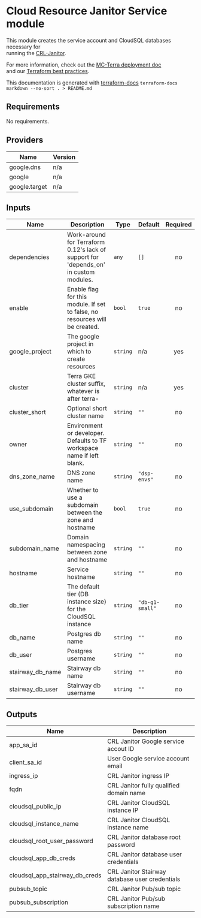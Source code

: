 # Cloud Resource Janitor Service module

This module creates the service account and CloudSQL databases necessary for  
running the [CRL-Janitor](http://github.com/databiosphere/crl-janitor).

For more information, check out the [MC-Terra deployment doc](https://docs.dsp-devops.broadinstitute.org/mc-terra/mcterra-deployment)  
and our [Terraform best practices](https://docs.dsp-devops.broadinstitute.org/best-practices-guides/terraform).

This documentation is generated with [terraform-docs](https://github.com/segmentio/terraform-docs)
`terraform-docs markdown --no-sort . > README.md`

## Requirements

No requirements.

## Providers

| Name | Version |
|------|---------|
| google.dns | n/a |
| google | n/a |
| google.target | n/a |

## Inputs

| Name | Description | Type | Default | Required |
|------|-------------|------|---------|:--------:|
| dependencies | Work-around for Terraform 0.12's lack of support for 'depends\_on' in custom modules. | `any` | `[]` | no |
| enable | Enable flag for this module. If set to false, no resources will be created. | `bool` | `true` | no |
| google\_project | The google project in which to create resources | `string` | n/a | yes |
| cluster | Terra GKE cluster suffix, whatever is after terra- | `string` | n/a | yes |
| cluster\_short | Optional short cluster name | `string` | `""` | no |
| owner | Environment or developer. Defaults to TF workspace name if left blank. | `string` | `""` | no |
| dns\_zone\_name | DNS zone name | `string` | `"dsp-envs"` | no |
| use\_subdomain | Whether to use a subdomain between the zone and hostname | `bool` | `true` | no |
| subdomain\_name | Domain namespacing between zone and hostname | `string` | `""` | no |
| hostname | Service hostname | `string` | `""` | no |
| db\_tier | The default tier (DB instance size) for the CloudSQL instance | `string` | `"db-g1-small"` | no |
| db\_name | Postgres db name | `string` | `""` | no |
| db\_user | Postgres username | `string` | `""` | no |
| stairway\_db\_name | Stairway db name | `string` | `""` | no |
| stairway\_db\_user | Stairway db username | `string` | `""` | no |

## Outputs

| Name | Description |
|------|-------------|
| app\_sa\_id | CRL Janitor Google service accout ID |
| client\_sa\_id | User Google service account email |
| ingress\_ip | CRL Janitor ingress IP |
| fqdn | CRL Janitor fully qualified domain name |
| cloudsql\_public\_ip | CRL Janitor CloudSQL instance IP |
| cloudsql\_instance\_name | CRL Janitor CloudSQL instance name |
| cloudsql\_root\_user\_password | CRL Janitor database root password |
| cloudsql\_app\_db\_creds | CRL Janitor database user credentials |
| cloudsql\_app\_stairway\_db\_creds | CRL Janitor Stairway database user credentials |
| pubsub\_topic | CRL Janitor Pub/sub topic |
| pubsub\_subscription | CRL Janitor Pub/sub subscription name |

